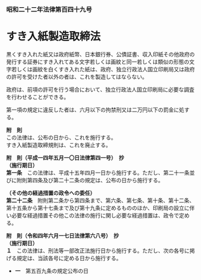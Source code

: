 ### 昭和二十二年法律第百四十九号  
# すき入紙製造取締法  
  
黒くすき入れた紙又は政府紙幣、日本銀行券、公債証書、収入印紙その他政府の発行する証券にすき入れてある文字若しくは画紋と同一若しくは類似の形態の文字若しくは画紋を白くすき入れた紙は、政府、独立行政法人国立印刷局又は政府の許可を受けた者以外の者は、これを製造してはならない。  
  
政府は、前項の許可を行う場合において、独立行政法人国立印刷局に必要な調査を行わせることができる。  
  
第一項の規定に違反した者は、六月以下の拘禁刑又は二万円以下の罰金に処する。  
  
**附　則**  
この法律は、公布の日から、これを施行する。  
すき入紙製造取締規則は、これを廃止する。  
  
**附　則（平成一四年五月一〇日法律第四一号）　抄**  
**（施行期日）**  
**第一条**　この法律は、平成十五年四月一日から施行する。ただし、第二十一条並びに附則第四条及び第二十二条の規定は、公布の日から施行する。  
  
**（その他の経過措置の政令への委任）**  
**第二十二条**　附則第二条から第四条まで、第六条、第七条、第十条、第十二条、第十五条から第十七条まで及び第十九条に定めるもののほか、印刷局の設立に伴い必要な経過措置その他この法律の施行に関し必要な経過措置は、政令で定める。  
  
**附　則（令和四年六月一七日法律第六八号）　抄**  
**（施行期日）**  
**１**　この法律は、刑法等一部改正法施行日から施行する。ただし、次の各号に掲げる規定は、当該各号に定める日から施行する。  
* **一**　第五百九条の規定公布の日  
  
